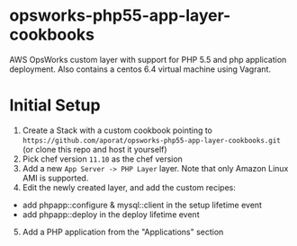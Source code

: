 opsworks-php55-app-layer-cookbooks
==================================

AWS OpsWorks custom layer with support for PHP 5.5 and php application deployment. Also contains a centos 6.4 virtual machine using Vagrant.

Initial Setup
=============
1. Create a Stack with a custom cookbook pointing to `https://github.com/aporat/opsworks-php55-app-layer-cookbooks.git` (or clone this repo and host it yourself)
2. Pick chef version `11.10` as the chef version
3. Add a new `App Server -> PHP Layer` layer. Note that only Amazon Linux AMI is supported. 
4. Edit the newly created layer, and add the custom recipes:
  * add phpapp::configure & mysql::client in the setup lifetime event
  * add phpapp::deploy in the deploy lifetime event
5. Add a PHP application from the "Applications" section
